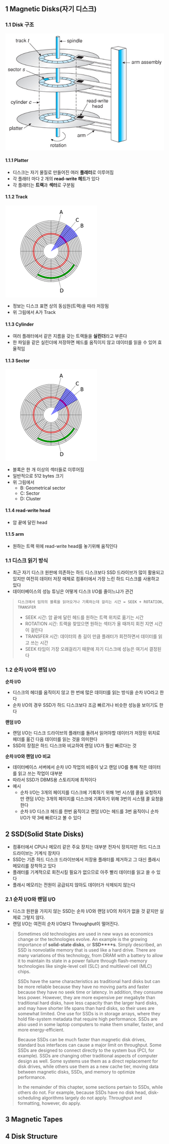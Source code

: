 ## 1 Magnetic Disks(자기 디스크)



### 1.1 Disk 구조

![자기 디스크](./images/1.png)



#### 1.1.1 Platter

* 디스크는 자기 물질로 만들어진 여러 **플래터**로 이루어짐
* 각 플래터 마다 2 개의 **read-write 헤드**가 있다
* 각 플래터는 **트랙**과 **섹터**로 구분됨



#### 1.1.2 Track

![img](./images/2.png)

* 정보는 디스크 표면 상의 동심원(트랙)을 따라 저장됨
* 위 그림에서 A가 Track



#### 1.1.3 Cylinder

* 여러 플래터에서 같은 지름을 갖는 트랙들을 **실린더**라고 부른다
* 한 파일을 같은 실린더에 저장하면 헤드를 움직이지 않고 데이터를 읽을 수 있어 효율적임



#### 1.1.3 Sector

![img](./images/2.png)

* 블록은 한 개 이상의 섹터들로 이루어짐
* 일반적으로 512 bytes 크기
* 위 그림에서 
  * B: Geometrical sector
  * C: Sector
  * D: Cluster



#### 1.1.4 read-write head

* 암 끝에 달린 head



#### 1.1.5 arm

* 원하는 트랙 위에 read-write head를 놓기위해 움직인다



### 1.1 디스크 읽기 방식

* 최근 자기 디스크 원판에 의존하는 하드 디스크보다 SSD 드라이브가 많이 활용되고 있지만 여전히 데이터 저장 매체로 컴퓨터에서 가장 느린 하드 디스크를 사용하고 있다
* 데이터베이스의 성능 튜닝은 어떻게 디스크 I/O를 줄이느냐가 관건

> `디스크에서 임의의 블록을 읽어오거나 기록하는데 걸리는 시간 = SEEK + ROTATION, TRANSFER`
>
> * SEEK 시간: 암 끝에 달린 헤드를 원하는 트랙 위치로 옮기는 시간
> * ROTATION 시간: 트랙을 찾았으면 원하는 섹터가 올 때까지 회전 지연 시간이 걸린다
> * TRANSFER 시간: 데이터의 총 길이 만큼 플래터가 회전하면서 데이터를 읽고 쓰는 시간
> * SEEK 타임이 가장 오래걸리기 때문에 자기 디스크에 성능은 여기서 결정된다



### 1.2 순차 I/O와 랜덤 I/O

**순차 I/O**

* 디스크의 헤더를 움직이지 않고 한 번에 많은 데이터를 읽는 방식을 순차 I/O라고 한다
* 순차 I/O의 경우 SSD가 하드 디스크보다 조금 빠르거나 비슷한 성능을 보이기도 한다



**랜덤 I/O**

* 랜덤 I/O는 디스크 드라이브의 플래터를 돌려서 읽어야할 데이터가 저장된 위치로 헤더를 옮긴 다음 데이터를 읽는 것을 의미한다
* SSD의 장점은 하드 디스크와 비교하여 랜덤 I/O가 훨신 빠르다는 것



**순차 I/O와 랜덤 I/O 비교**

* 데이터베이스 서버에서 순차 I/O 작업의 비중이 낮고 랜덤 I/O를 통해 작은 데이터를 읽고 쓰는 작업이 대부분
* 따라서 SSD가 DBMS용 스토리지에 최적이다 
* 예시
  * 순차 I/O는 3개의 페이지를 디스크에 기록하기 위해 1번 시스템 콜을 요청하지만 랜덤 I/O는 3개의 페이지를 디스크에 기록하기 위해 3번의 시스템 콜 요청을 한다
  * 순차 I/O 디스크 헤드를 한번 움직이고 랜덤 I/O는 헤드를 3번 움직이니 순차 I/O가 약 3배 빠르다고 볼 수 있다



## 2 SSD(Solid State Disks)

* 컴퓨터에서 CPU나 메모리 같은 주요 장치는 대부분 전자식 장치지만 하드 디스크 드라이브는 기계식 장치다
* SSD는 기존 하드 디스크 드라이브에서 저장용 플래터를 제거하고 그 대신 플래시 메모리를 장착하고 있다
* 플래터를 기계적으로 회전시킬 필요가 없으므로 아주 빨리 데이터를 읽고 쓸 수 있다
* 플래시 메모리는 전원이 공급되지 않아도 데이터가 삭제되지 않는다



### 2.1 순차 I/O와 랜덤 I/O

* 디스크 원판을 가지지 않는 SSD는 순차 I/O와 랜덤 I/O의 차이가 없을 것 같지만 실제로 그렇지 않다.
* 랜덤 I/O는 여전히 순차 I/O보다 Throughput이 떨어진다.



> Sometimes old technologies are used in new ways as economics change or the technologies evolve. An example is the growing importance of **solid-state disks**, or **SSD****s**. Simply described, an SSD is nonvolatile memory that is used like a hard drive. There are many variations of this technology, from DRAM with a battery to allow it to maintain its state in a power failure through flash-memory technologies like single-level cell (SLC) and multilevel cell (MLC) chips.
>
> SSDs have the same characteristics as traditional hard disks but can be more reliable because they have no moving parts and faster because they have no seek time or latency. In addition, they consume less power. However, they are more expensive per megabyte than traditional hard disks, have less capacity than the larger hard disks, and may have shorter life spans than hard disks, so their uses are somewhat limited. One use for SSDs is in storage arrays, where they hold file-system metadata that require high performance. SSDs are also used in some laptop computers to make them smaller, faster, and more energy-efficient.
>
> Because SSDs can be much faster than magnetic disk drives, standard bus interfaces can cause a major limit on throughput. Some SSDs are designed to connect directly to the system bus (PCI, for example). SSDs are changing other traditional aspects of computer design as well. Some systems use them as a direct replacement for disk drives, while others use them as a new cache tier, moving data between magnetic disks, SSDs, and memory to optimize performance.
>
> In the remainder of this chapter, some sections pertain to SSDs, while others do not. For example, because SSDs have no disk head, disk-scheduling algorithms largely do not apply. Throughput and formatting, however, do apply.



## 3 Magnetic Tapes



## 4 Disk Structure
